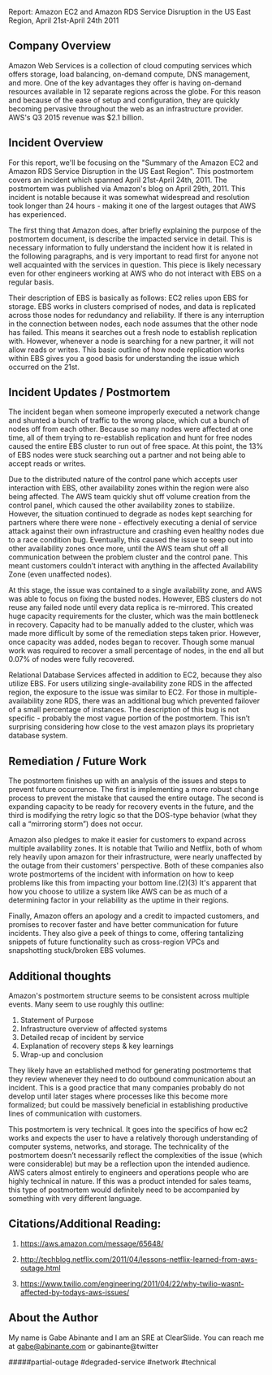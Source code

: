 Report: Amazon EC2 and Amazon RDS Service Disruption in the US East Region, April 21st-April 24th 2011

## Company Overview
Amazon Web Services is a collection of cloud computing services which offers storage, load balancing, on-demand compute, DNS management, and more. One of the key advantages they offer is having on-demand resources available in 12 separate regions across the globe. For this reason and because of the ease of setup and configuration, they are quickly becoming pervasive throughout the web as an infrastructure provider. AWS's Q3 2015 revenue was $2.1 billion. 

## Incident Overview
For this report, we'll be focusing on the "Summary of the Amazon EC2 and Amazon RDS Service Disruption in the US East Region". This postmortem covers an incident which spanned April 21st-April 24th, 2011. The postmortem was published via Amazon's blog on April 29th, 2011. This incident is notable because it was somewhat widespread and resolution took longer than 24 hours - making it one of the largest outages that AWS has experienced. 

The first thing that Amazon does, after briefly explaining the purpose of the postmortem document, is describe the impacted service in detail. This is necessary information to fully understand the incident how it is related in the following paragraphs, and is very important to read first for anyone not well acquainted with the services in question. This piece is likely necessary even for other engineers working at AWS who do not interact with EBS on a regular basis.

Their description of EBS is basically as follows: EC2 relies upon EBS for storage. EBS works in clusters comprised of nodes, and data is replicated across those nodes for redundancy and reliability. If there is any interruption in the connection between nodes, each node assumes that the other node has failed. This means it searches out a fresh node to establish replication with. However, whenever a node is searching for a new partner, it will not allow reads or writes. This basic outline of how node replication works within EBS gives you a good basis for understanding the issue which occurred on the 21st.

## Incident Updates / Postmortem
The incident began when someone improperly executed a network change and shunted a bunch of traffic to the wrong place, which cut a bunch of nodes off from each other. Because so many nodes were affected at one time, all of them trying to re-establish replication and hunt for free nodes caused the entire EBS cluster to run out of free space. At this point, the 13% of EBS nodes were stuck searching out a partner and not being able to accept reads or writes.

Due to the distributed nature of the control pane which accepts user interaction with EBS, other availability zones within the region were also being affected. The AWS team quickly shut off volume creation from the control panel, which caused the other availability zones to stabilize. However, the situation continued to degrade as nodes kept searching for partners where there were none - effectively executing a denial of service attack against their own infrastructure and crashing even healthy nodes due to a race condition bug. Eventually, this caused the issue to seep out into other availability zones once more, until the AWS team shut off all communication between the problem cluster and the control pane. This meant customers couldn’t interact with anything in the affected Availability Zone (even unaffected nodes).

At this stage, the issue was contained to a single availability zone, and AWS was able to focus on fixing the busted nodes. However, EBS clusters do not reuse any failed node until every data replica is re-mirrored. This created huge capacity requirements for the cluster, which was the main bottleneck in recovery. Capacity had to be manually added to the cluster, which was made more difficult by some of the remediation steps taken prior. However, once capacity was added, nodes began to recover. Though some manual work was required to recover a small percentage of nodes, in the end all but 0.07% of nodes were fully recovered.

Relational Database Services affected in addition to EC2, because they also utilize EBS. For users utilizing single-availability zone RDS in the affected region, the exposure to the issue was similar to EC2. For those in multiple-availability zone RDS, there was an additional bug which prevented failover of a small percentage of instances. The description of this bug is not specific - probably the most vague portion of the postmortem. This isn’t surprising considering how close to the vest amazon plays its proprietary database system.

## Remediation / Future Work
The postmortem finishes up with an analysis of the issues and steps to prevent future occurrence. The first is implementing a more robust change process to prevent the mistake that caused the entire outage. The second is expanding capacity to be ready for recovery events in the future, and the third is modifying the retry logic so that the DOS-type behavior (what they call a “mirroring storm”) does not occur.

Amazon also pledges to make it easier for customers to expand across multiple availability zones. It is notable that Twilio and Netflix, both of whom rely heavily upon amazon for their infrastructure, were nearly unaffected by the outage from their customers' perspective. Both of these companies also wrote postmortems of the incident with information on how to keep problems like this from impacting your bottom line.(2)(3) It's apparent that how you choose to utilize a system like AWS can be as much of a determining factor in your reliability as the uptime in their regions.

Finally, Amazon offers an apology and a credit to impacted customers, and promises to recover faster and have better communication for future incidents. They also give a peek of things to come, offering tantalizing snippets of future functionality such as cross-region VPCs and snapshotting stuck/broken EBS volumes.

## Additional thoughts
Amazon's postmortem structure seems to be consistent across multiple events. Many seem to use roughly this outline: 

1. Statement of Purpose 
2. Infrastructure overview of affected systems 
3. Detailed recap of incident by service
4. Explanation of recovery steps & key learnings
5. Wrap-up and conclusion

They likely have an established method for generating postmortems that they review whenever they need to do outbound communication about an incident. This is a good practice that many companies probably do not develop until later stages where processes like this become more formalized; but could be massively beneficial in establishing productive lines of communication with customers.

This postmortem is very technical. It goes into the specifics of how ec2 works and expects the user to have a relatively thorough understanding of computer systems, networks, and storage. The technicality of the postmortem doesn’t necessarily reflect the complexities of the issue (which were considerable) but may be a reflection upon the intended audience. AWS caters almost entirely to engineers and operations people who are highly technical in nature. If this was a product intended for sales teams, this type of postmortem would definitely need to be accompanied by something with very different language. 


## Citations/Additional Reading:

1. https://aws.amazon.com/message/65648/

2. http://techblog.netflix.com/2011/04/lessons-netflix-learned-from-aws-outage.html

3. https://www.twilio.com/engineering/2011/04/22/why-twilio-wasnt-affected-by-todays-aws-issues/


## About the Author
My name is Gabe Abinante and I am an SRE at ClearSlide. You can reach me at gabe@abinante.com or gabinante@twitter


####\#partial-outage #degraded-service #network #technical